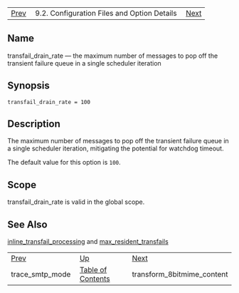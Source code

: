 |     |     |     |
| --- | --- | --- |
| [Prev](conf.ref.trace_smtp_mode)  | 9.2. Configuration Files and Option Details |  [Next](conf.ref.transform_8bitmime_content.php) |

<a name="conf.ref.transfail_drain_rate"></a>
## Name

transfail_drain_rate — the maximum number of messages to pop off the transient failure queue in a single scheduler iteration

## Synopsis

`transfail_drain_rate = 100`

<a name="idp12292352"></a>
## Description

The maximum number of messages to pop off the transient failure queue in a single scheduler iteration, mitigating the potential for watchdog timeout.

The default value for this option is `100`.

<a name="idp12294976"></a>
## Scope

transfail_drain_rate is valid in the global scope.

<a name="idp12296624"></a>
## See Also

[inline_transfail_processing](conf.ref.inline_transfail_processing "inline_transfail_processing") and [max_resident_transfails](conf.ref.max_resident_transfails.php "max_resident_transfails")

|     |     |     |
| --- | --- | --- |
| [Prev](conf.ref.trace_smtp_mode)  | [Up](conf.ref.files.php) |  [Next](conf.ref.transform_8bitmime_content.php) |
| trace_smtp_mode  | [Table of Contents](index) |  transform_8bitmime_content |
